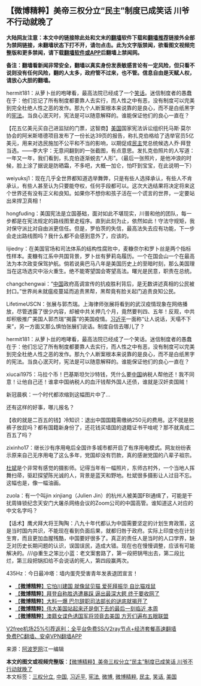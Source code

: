  <h2>【微博精粹】美帝三权分立“民主”制度已成笑话 川爷不行动就晚了</h2> <p class="notice"><b>大陆网友注意：本文中的链接除此处和文末的<a href="https://github.com/bannedbook/fanqiang" >翻墙</a>软件下载和<a href="https://github.com/killgcd/justmysocks/blob/master/README.md">翻墙推荐</a>链接外全部为禁网链接，未翻墙状态下打不开，请勿点击。此为文字版禁闻，欲看图文视频完整版和更多禁闻，请下载<a href="https://github.com/bannedbook/fanqiang">翻墙软件或APP</a>后翻墙上禁闻网。</p><p>备注：翻墙看新闻非常安全，翻墙以真实身份发表敏感言论有一定风险，但只看不说则没有任何风险，翻的人太多，政府管不过来，也不管。信息自由是天赋人权，请放心大胆的翻墙。</b></p>  <div class="entry"> <p id="summary">hermit181：从萝卜丝的咆哮看，最高法院已经成了一个<a href="https://www.bannedbook.org/bnews/tag/%E7%AC%91%E8%AF%9D/" class="st_tag internal_tag" rel="tag" title="标签 笑话 下的日志">笑话</a>。迷信制度者的愚蠢在于：他们忘记了所有制度都要靠人去实行，而人性之中有恶，没有制度可以完美到完全杜绝人性之恶的发作。那九个人断案根本来说靠的是良心，而不是白纸黑字的<a href="https://www.bannedbook.org/bnews/tag/%e5%ae%aa%e6%b3%95/" class="st_tag internal_tag" rel="tag" title="标签 宪法 下的日志">宪法</a>。当良心泯灭时，宪法是可以随意解释的。谁能保证他们的良心一直在？</p> <p id="conimg">【花五亿美元买自己进监狱的门票，这智商】<a href="https://www.bannedbook.org/bnews/tag/%e7%be%8e%e5%9b%bd/" class="st_tag internal_tag" rel="tag" title="标签 美国 下的日志">美国</a>国家宪法诉讼组织托马斯‧莫尔协会的阿米斯塔德项目发布了一份长达39页的报告，称扎克伯格给了选举官员5亿美元，用来对选民施加不公平和不当的影响，以期促成<a href="https://www.bannedbook.org/bnews/tag/%e6%b0%91%e4%b8%bb/" class="st_tag internal_tag" rel="tag" title="标签 民主 下的日志">民主</a>党总统候选人乔‧拜登当选。——李大宇：无意间翻到的一张截图，有点意思。发扎克伯照片的人写道：一年又一年，我们看到，扎克伯逐渐蜕去“人形”。（最后一张照片，是他冲浪的时候，脸上涂了据说是防晒霜，不多吧，大概一加仑，怕吓到宝宝，在此说明一下）</p> <p>weiyuksj1：现在几乎全世界都知道选举舞弊，只是有些人选择承认，有些人不肯承认，有些人甚至认为只要能夺权，任何手段都可以。这次大选结果将决定将来这个世界还有没有正义和良知。如果你不想你和孩子活在一个谎言的世界，一定要站出来捍卫真相！</p> <p>hongfuding：美国宪法是立国基础，面对如此不堪现实，川普和他的团队，每一步都是在宪法规定的路线图里走程序。直到此刻为止，依然如此！守法守规矩，我对保守派比对自由派更信任。但是，罗伯茨的失信，最高法失去应有功能，下一步会走出路线图吗？我什么都不会感到意外了，应该的。</p>  <p>lijiedny：在美国官场和司法体系的结构性腐败中，麦糠奈尔和罗卜丝是两个指标性样本。麦糠有江系中共国背景，罗卜丝有萝莉岛履历。一个在国会山一个在最高法为本次政变保驾护航。倘若说奥巴马八年是美国历史上的至暗时刻，那么美国理当在这场选灾中浴火重生。绝不能寄望国会寄望高法。曙光是民意，职责在总统。</p> <p>changchengwai：“<a href="https://www.bannedbook.org/bnews/tag/%E4%B8%AD%E5%9B%BD/" class="st_tag internal_tag" rel="tag" title="标签 中国 下的日志">中国</a>政府高调宣传的抗疫胜利背后，是无数讲述真相的公民被封口。”世界尚未就瘟疫蔓延而追责黑帮，黑帮竟有脸关起门追责良知公民。</p> <p>LifetimeUSCN：张展与郭杰瑞。上海律师张展将看到的武汉疫情现象在网络播放，尽管透露了很少内容，却被中共关押几个月，竟然要判四、五年！反观，中共却积极推广美国人郭杰瑞“揭露”的美国疫情。<a href="https://www.bannedbook.org/bnews/tag/%e4%b9%a0%e8%bf%91%e5%b9%b3/" class="st_tag internal_tag" rel="tag" title="标签 习近平 下的日志">习近平</a>一面称“让人说话，天塌不下来”，另一方面又那么惧怕张展们说话。制度自信去哪儿了？</p> <p>hermit181：从萝卜丝的咆哮看，最高法院已经成了一个笑话。迷信制度者的愚蠢在于：他们忘记了所有制度都要靠人去实行，而人性之中有恶，没有制度可以完美到完全杜绝人性之恶的发作。那九个人断案根本来说靠的是良心，而不是白纸黑字的宪法。当良心泯灭时，宪法是可以随意解释的。谁能保证他们的良心一直在？</p>  <p>xiucai1975：马拉个币！巴基斯坦欠沙特钱，凭什么要<span class='wp_keywordlink_affiliate'><a href="https://www.bannedbook.org/" title="中国" target="_blank">中国</a></span>纳税人帮他还！我不同意！让他自己还！谁拿中国纳税人的血汗钱帮外国人还债，谁就是汉奸卖国贼！</p> <p>新冠晨枫：一个时代都浓缩到这幅图片中了…</p> <p>还有这样的好事，哪儿报名？</p> <p>【收的就是二百五的钱】冷知识：退出中国国籍需缴纳250元的费用。这不就是脱裤子放屁吗？都有国籍新身份了，还花钱买墙国的退籍证书干啥呢？那不就真成二百五了吗？</p>  <p>zixinho17：继长沙有序用电后全国许多城市都开启了有序用电模式。网友纷纷表示原来自己无序用电了这么多年，党国却没有罚款，真的感谢党国的八辈子祖宗。</p> <p><span class='wp_keywordlink'><a href="https://www.bannedbook.org/forum10/topic2420.html" title="杜斌" target="_blank">杜斌</a></span>是个非常有感觉的摄影师。记得当年有一幅照片，东师古村外，一个当地人挥舞扫帚，驱赶探望陈光诚的人，背景是蓝天和野地。杜斌很多摄影让人过目不忘。这幅也是，像一幅油画。</p> <p>zuola：有一个叫jin xinjiang（Julien Jin）的杭州人被美国FBI通缉了，可能是干扰周锋锁纪念天安门大屠杀网络会议的Zoom公司的中国高管。谁知道这人对应的中文名字吗？</p> <p>【话术】鹰犬拜大将王陶陶：八九十年代都认为中国需要坚定的计划生育政策，这是当时国内共识，不能现在看到负面后果，就都归咎于政府。实际上印度也在计划生育，而且更加血腥残酷，中国要好很多了。真正的责任人是当时的人口学界，缺乏对历史长期问题的认识，误国误民，造成大错。现在也在慢慢调整，应该有可能解决的。///@重生之笨比小蓝：老文案套路了，第一段把锅甩出去，第二段比烂，第三段把锅扣给不会说话的死人，第四段赢两次。</p>  <p>435Hz：今日最冲塔：墙内蛋壳受害青年发表退团宣言！</p> <ul class='op-related-articles' title='相关阅读'> <li><a href='https://www.bannedbook.org/bnews/comments/20201218/1450223.html' target='_blank'>【<b>微博精粹</b>】它怕川建国 就像鼠见猫 爱死拜振华 自比猫戏鼠</a></li> <li><a href='https://www.bannedbook.org/bnews/comments/20201216/1448809.html' target='_blank'>【<b>微博精粹</b>】拜登自称胜选遭暴踩 逼出最深大鳄 终于要收网了</a></li> <li><a href='https://www.bannedbook.org/bnews/comments/20201215/1448058.html' target='_blank'>【<b>微博精粹</b>】大料一爆 巴尔辞职司法部长的谜底就揭开了</a></li> <li><a href='https://www.bannedbook.org/bnews/comments/20201214/1447443.html' target='_blank'>【<b>微博精粹</b>】伟大美国站起来还是倒下去的最后一刻临近 本周</a></li> <li><a href='https://www.bannedbook.org/bnews/comments/20201213/1446964.html' target='_blank'>【<b>微博精粹</b>】澳籍女谍色诱国军将领竟去美国 方芳们遍布五眼联盟</a></li> </ul> <p class="texttj"> <a href="https://github.com/bannedbook/fanqiang/wiki/V2ray%E6%9C%BA%E5%9C%BA" target="_blank">V2free机场25%引荐返利：全平台免费SS/V2ray节点+经济套餐高速翻墙</a><br/> <a href="https://github.com/bannedbook/fanqiang/wiki/%E7%A6%81%E9%97%BB%E7%BD%91%E5%AE%89%E5%8D%93%E7%BF%BB%E5%A2%99%E6%96%B0%E9%97%BBAPP" target="_blank">免费PC翻墙、安卓VPN翻墙APP</a></p><p> 来源：<a href="https://www.aboluowang.com/2020/1220/1536258.html" target="_blank">阿波罗网</a>江一编辑 </p><a name='sharetosocial'></a>       <div><b>本文的图文或视频完整版</b>：<a href='https://www.bannedbook.org/bnews/comments/20201220/1451515.html'>【微博精粹】美帝三权分立“民主”制度已成笑话 川爷不行动就晚了</a></div>  </div><!--END ENTRY--> <div class="postfooter"> <div>本文标签：<a href="https://www.bannedbook.org/bnews/tag/%E4%B8%89%E6%9D%83%E5%88%86%E7%AB%8B/" rel="tag">三权分立</a>, <a href="https://www.bannedbook.org/bnews/tag/%E4%B8%AD%E5%9B%BD/" rel="tag">中国</a>, <a href="https://www.bannedbook.org/bnews/tag/%e4%b9%a0%e8%bf%91%e5%b9%b3/" rel="tag">习近平</a>, <a href="https://www.bannedbook.org/bnews/tag/%e5%ae%aa%e6%b3%95/" rel="tag">宪法</a>, <a href="https://www.bannedbook.org/bnews/tag/%e5%be%ae%e5%8d%9a/" rel="tag">微博</a>, <a href="https://www.bannedbook.org/bnews/tag/%e5%be%ae%e5%8d%9a%e7%b2%be%e7%b2%b9/" rel="tag">微博精粹</a>, <a href="https://www.bannedbook.org/bnews/tag/%e6%b0%91%e4%b8%bb/" rel="tag">民主</a>, <a href="https://www.bannedbook.org/bnews/tag/%E7%AC%91%E8%AF%9D/" rel="tag">笑话</a>, <a href="https://www.bannedbook.org/bnews/tag/%e7%be%8e%e5%9b%bd/" rel="tag">美国</a></div>  </div><!--END POSTFOOTER--> 